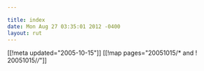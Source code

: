 ```yaml
---

title: index
date: Mon Aug 27 03:35:01 2012 -0400
layout: rut
---
```


[[!meta updated="2005-10-15"]]
[[!map pages="20051015/* and ! 20051015/*/*"]]
